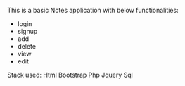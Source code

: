 This is a basic Notes application with below functionalities:
- login
- signup
- add
- delete
- view
- edit

Stack used:
Html 
Bootstrap
Php
Jquery
Sql
